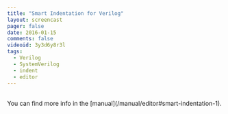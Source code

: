 ```yaml
---
title: "Smart Indentation for Verilog"
layout: screencast 
pager: false
date: 2016-01-15
comments: false
videoid: 3y3d6y8r3l
tags:
  - Verilog
  - SystemVerilog
  - indent
  - editor
---
```

<br/>
You can find more info in the [manual](/manual/editor#smart-indentation-1).

